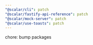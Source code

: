 ```yaml
---
"@scalar/cli": patch
"@scalar/fastify-api-reference": patch
"@scalar/mock-server": patch
"@scalar/use-toasts": patch
---
```


chore: bump packages
